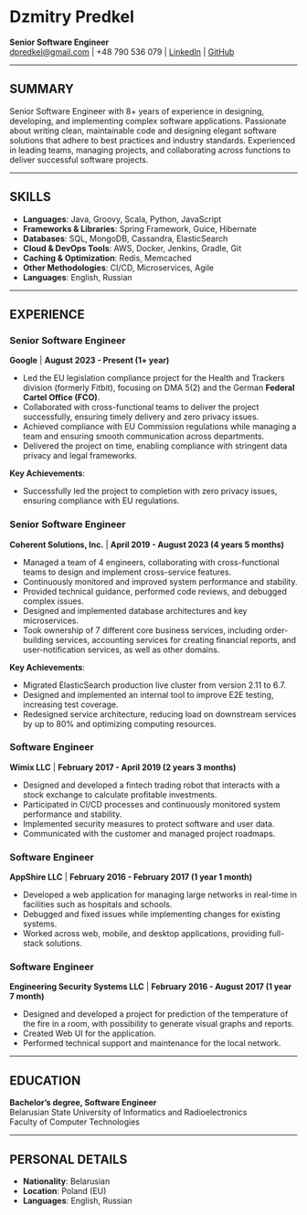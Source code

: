 # Dzmitry Predkel

**Senior Software Engineer**  
dpredkel@gmail.com | +48 790 536 079 | [LinkedIn](http://www.linkedin.com/in/dzmitry-predkel) | [GitHub](http://www.github.com/dpredkel4gh)

---

## SUMMARY

Senior Software Engineer with 8+ years of experience in designing, developing, and implementing complex software applications. Passionate about writing clean, maintainable code and designing elegant software solutions that adhere to best practices and industry standards. Experienced in leading teams, managing projects, and collaborating across functions to deliver successful software projects.

---

## SKILLS

- **Languages**: Java, Groovy, Scala, Python, JavaScript  
- **Frameworks & Libraries**: Spring Framework, Guice, Hibernate  
- **Databases**: SQL, MongoDB, Cassandra, ElasticSearch  
- **Cloud & DevOps Tools**: AWS, Docker, Jenkins, Gradle, Git  
- **Caching & Optimization**: Redis, Memcached  
- **Other Methodologies**: CI/CD, Microservices, Agile  
- **Languages**: English, Russian  

---

## EXPERIENCE

### **Senior Software Engineer**  
**Google** | **August 2023 - Present (1+ year)**  

- Led the EU legislation compliance project for the Health and Trackers division (formerly Fitbit), focusing on DMA 5(2) and the German **Federal Cartel Office (FCO)**.
- Collaborated with cross-functional teams to deliver the project successfully, ensuring timely delivery and zero privacy issues.
- Achieved compliance with EU Commission regulations while managing a team and ensuring smooth communication across departments.
- Delivered the project on time, enabling compliance with stringent data privacy and legal frameworks.

**Key Achievements**:
- Successfully led the project to completion with zero privacy issues, ensuring compliance with EU regulations.

### **Senior Software Engineer**  
**Coherent Solutions, Inc.** | **April 2019 - August 2023 (4 years 5 months)**  

- Managed a team of 4 engineers, collaborating with cross-functional teams to design and implement cross-service features.
- Continuously monitored and improved system performance and stability.
- Provided technical guidance, performed code reviews, and debugged complex issues.
- Designed and implemented database architectures and key microservices.
- Took ownership of 7 different core business services, including order-building services, accounting services for creating financial reports, and user-notification services, as well as other domains.

**Key Achievements**:
- Migrated ElasticSearch production live cluster from version 2.11 to 6.7.
- Designed and implemented an internal tool to improve E2E testing, increasing test coverage.
- Redesigned service architecture, reducing load on downstream services by up to 80% and optimizing computing resources.

### **Software Engineer**  
**Wimix LLC** | **February 2017 - April 2019 (2 years 3 months)**  

- Designed and developed a fintech trading robot that interacts with a stock exchange to calculate profitable investments.
- Participated in CI/CD processes and continuously monitored system performance and stability.
- Implemented security measures to protect software and user data.
- Communicated with the customer and managed project roadmaps.

### **Software Engineer**  
**AppShire LLC** | **February 2016 - February 2017 (1 year 1 month)**  

- Developed a web application for managing large networks in real-time in facilities such as hospitals and schools.
- Debugged and fixed issues while implementing changes for existing systems.
- Worked across web, mobile, and desktop applications, providing full-stack solutions.

### **Software Engineer**  
**Engineering Security Systems LLC** | **February 2016 - August 2017 (1 year 7 month)**  

- Designed and developed a project for prediction of the temperature of the fire in a room, with possibility to generate visual graphs and reports.
- Created Web UI for the application.
- Performed technical support and maintenance for the local network.


---

## EDUCATION

**Bachelor’s degree, Software Engineer**  
Belarusian State University of Informatics and Radioelectronics\
Faculty of Computer Technologies

---

## PERSONAL DETAILS

- **Nationality**: Belarusian  
- **Location**: Poland (EU)  
- **Languages**: English, Russian  
